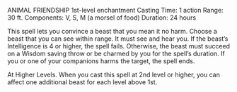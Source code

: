 ANIMAL FRIENDSHIP
1st-­level enchantment
Casting Time: 1 action
Range: 30 ft.
Components: V, S, M (a morsel of food)
Duration: 24 hours

This spell lets you convince a beast that you mean it no harm. Choose a beast that you can see within range. It must see and hear you. If the beast’s Intelligence is 4 or higher, the spell fails. Otherwise, the beast must succeed on a Wisdom saving throw or be charmed by you for the spell’s duration. If you or one of your companions harms the target, the spell ends.

At Higher Levels. When you cast this spell at 2nd level or higher, you can affect one additional beast for each level above 1st.